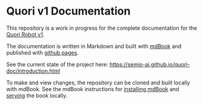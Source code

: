# Quori v1 Documentation

This repository is a work in progress for the complete documentation for the [Quori Robot v1](http://www.quori.org/).

The documentation is written in Markdown and built with [mdBook](https://rust-lang.github.io/mdBook/) and published with [github pages](https://pages.github.com/).

See the current state of the project here: https://semio-ai.github.io/quori-doc/introduction.html

To make and view changes, the repository can be cloned and built locally with mdBook. See the mdBook instructions for [installing mdBook](https://rust-lang.github.io/mdBook/guide/installation.html) and [serving](https://rust-lang.github.io/mdBook/guide/creating.html) the book locally.